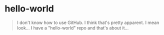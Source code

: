 # hello-world
> I don't know how to use GitHub.
> I think that's pretty apparent.
> I mean look... I have a "hello-world" repo and that's about it...
